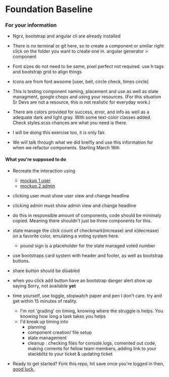 # Foundation Baseline

### For your information

* Ngrx, bootstrap and angular cli are already installed
* There is no terminal or git here, so to create a component or similar right click on the folder you want to
  create one in.
  angular generator > component
* Font sizes do not need to be same, pixel perfect not required. use h tags
  and bootstrap grid to align things

* Icons are from font awsome [user, bell, circle check, times circle]

* This is testing component naming, placement and use as well as state managment, google chops and using your
  resources. (For this situation Sr Devs are not a resource, this is not realistic for everyday work.)

* There are colors provided for success, error, and info as well as a adequate dark and light gray. With some
  text-color classes added. Check styles.scss chances are what you need is there.
* I will be doing this exercise too, it is only fair.
* We will talk through what we did breifly and use this information for when we refactor components. Starting
  March 16th


#### What you're supposed to do


* Recreate the interaction using

  - [mockup 1 user](https://github.com/kaseymccormick/angular-exercises/blob/main/foundation-baseline/admin-view.svg)
  - [mockup 2 admin](https://github.com/kaseymccormick/angular-exercises/blob/main/foundation-baseline/user-view.svg)

* clicking user must show user view and change headline
* clicking admin must show admin view and change headline
* do this in responsible amount of components, code should be minimaly copied.
  Meaning there shouldn't just be three components for this.

* state manage the click count of checkmark(increase) and x(decrease) on a favorite color, emulating a voting
  system
  here.
    - pound sign is a placeholder for the state managed voted number

* use bootstraps card system with header and footer, as well as bootstrap buttons.
* share button should be disabled
* when you click add button have an bootstrap danger alert show up saying Sorry, not available <b>yet</b>
* time yourself, use toggle, stopwatch paper and pen I don't care. try and get within 15 minutes of reality.
    - I'm not 'grading' on timing, knowing where the struggle is helps. You knowing how long a task takes you helps
    - I'd break up timing into 
      - planning
      - component creation/ file setup
      - state management
      - cleanup : checking files for console.logs, comented out code, making coments for fellow team members,
  adding link to your stackblitz to your ticket & updating ticket


* Ready to get started? Fork this repo, hit save once you're logged in then, [good luck.](https://media.giphy.com/media/kVaj8JXJcDsqs/giphy.gif)
